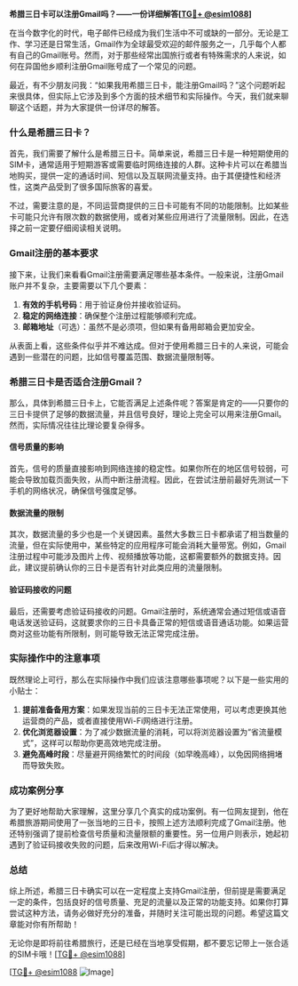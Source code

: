 **希腊三日卡可以注册Gmail吗？——一份详细解答[[TG💪+ @esim1088](https://t.me/s/esim1088)]**

在当今数字化的时代，电子邮件已经成为我们生活中不可或缺的一部分。无论是工作、学习还是日常生活，Gmail作为全球最受欢迎的邮件服务之一，几乎每个人都有自己的Gmail账号。然而，对于那些经常出国旅行或者有特殊需求的人来说，如何在异国他乡顺利注册Gmail账号成了一个常见的问题。

最近，有不少朋友问我：“如果我用希腊三日卡，能注册Gmail吗？”这个问题听起来很具体，但实际上它涉及到多个方面的技术细节和实际操作。今天，我们就来聊聊这个话题，并为大家提供一份详尽的解答。

### 什么是希腊三日卡？

首先，我们需要了解什么是希腊三日卡。简单来说，希腊三日卡是一种短期使用的SIM卡，通常适用于短期游客或需要临时网络连接的人群。这种卡片可以在希腊当地购买，提供一定的通话时间、短信以及互联网流量支持。由于其便捷性和经济性，这类产品受到了很多国际旅客的喜爱。

不过，需要注意的是，不同运营商提供的三日卡可能有不同的功能限制。比如某些卡可能只允许有限次数的数据使用，或者对某些应用进行了流量限制。因此，在选择之前一定要仔细阅读相关说明。

### Gmail注册的基本要求

接下来，让我们来看看Gmail注册需要满足哪些基本条件。一般来说，注册Gmail账户并不复杂，主要需要以下几个要素：

1. **有效的手机号码**：用于验证身份并接收验证码。
2. **稳定的网络连接**：确保整个注册过程能够顺利完成。
3. **邮箱地址**（可选）：虽然不是必须项，但如果有备用邮箱会更加安全。

从表面上看，这些条件似乎并不难达成。但对于使用希腊三日卡的人来说，可能会遇到一些潜在的问题，比如信号覆盖范围、数据流量限制等。

### 希腊三日卡是否适合注册Gmail？

那么，具体到希腊三日卡上，它能否满足上述条件呢？答案是肯定的——只要你的三日卡提供了足够的数据流量，并且信号良好，理论上完全可以用来注册Gmail。然而，实际情况往往比理论要复杂得多。

#### 信号质量的影响

首先，信号的质量直接影响到网络连接的稳定性。如果你所在的地区信号较弱，可能会导致加载页面失败，从而中断注册流程。因此，在尝试注册前最好先测试一下手机的网络状况，确保信号强度足够。

#### 数据流量的限制

其次，数据流量的多少也是一个关键因素。虽然大多数三日卡都承诺了相当数量的流量，但在实际使用中，某些特定的应用程序可能会消耗大量带宽。例如，Gmail注册过程中可能涉及图片上传、视频播放等功能，这都需要额外的数据支持。因此，建议提前确认你的三日卡是否有针对此类应用的流量限制。

#### 验证码接收的问题

最后，还需要考虑验证码接收的问题。Gmail注册时，系统通常会通过短信或语音电话发送验证码，这就要求你的三日卡具备正常的短信或语音通话功能。如果运营商对这些功能有所限制，则可能导致无法正常完成注册。

### 实际操作中的注意事项

既然理论上可行，那么在实际操作中我们应该注意哪些事项呢？以下是一些实用的小贴士：

1. **提前准备备用方案**：如果发现当前的三日卡无法正常使用，可以考虑更换其他运营商的产品，或者直接使用Wi-Fi网络进行注册。
2. **优化浏览器设置**：为了减少数据流量的消耗，可以将浏览器设置为“省流量模式”，这样可以帮助你更高效地完成注册。
3. **避免高峰时段**：尽量避开网络繁忙的时间段（如早晚高峰），以免因网络拥堵而导致失败。

### 成功案例分享

为了更好地帮助大家理解，这里分享几个真实的成功案例。有一位网友提到，他在希腊旅游期间使用了一张当地的三日卡，按照上述方法顺利完成了Gmail注册。他还特别强调了提前检查信号质量和流量限额的重要性。另一位用户则表示，她起初遇到了验证码接收失败的问题，后来改用Wi-Fi后才得以解决。

### 总结

综上所述，希腊三日卡确实可以在一定程度上支持Gmail注册，但前提是需要满足一定的条件，包括良好的信号质量、充足的流量以及正常的功能支持。如果你打算尝试这种方法，请务必做好充分的准备，并随时关注可能出现的问题。希望这篇文章能对你有所帮助！

无论你是即将前往希腊旅行，还是已经在当地享受假期，都不要忘记带上一张合适的SIM卡哦！[[TG💪+ @esim1088](https://t.me/s/esim1088)] 

[[TG💪+ @esim1088](https://t.me/s/esim1088) ![Image](https://i.postimg.cc/4NQfJmqS/Snipaste-2025-05-13-00-14-12.png)]
